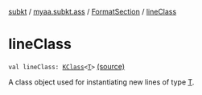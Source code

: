 [subkt](../../index.md) / [myaa.subkt.ass](../index.md) / [FormatSection](index.md) / [lineClass](./line-class.md)

# lineClass

`val lineClass: `[`KClass`](https://kotlinlang.org/api/latest/jvm/stdlib/kotlin.reflect/-k-class/index.html)`<`[`T`](index.md#T)`>` [(source)](https://github.com/Myaamori/SubKt/blob/0.1.13/src/main/kotlin/myaa/subkt/ass/parser.kt#L988)

A class object used for instantiating new lines of type [T](index.md#T).

